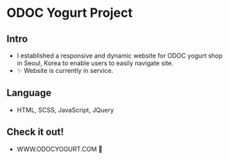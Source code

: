 # ODOC Yogurt Project
## Intro
* I established a responsive and dynamic website for ODOC yogurt shop in Seoul, Korea to enable users to easily navigate site.
* ✨ Website is currently in service. 
## Language
* HTML, SCSS, JavaScript, JQuery
## Check it out!
* WWW.ODOCYOGURT.COM 🌱

